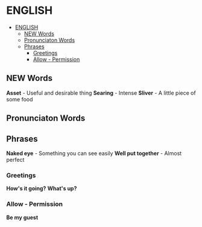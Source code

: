# ENGLISH

- [ENGLISH](#english)
  - [NEW Words](#new-words)
  - [Pronunciaton Words](#pronunciaton-words)
  - [Phrases](#phrases)
    - [Greetings](#greetings)
    - [Allow - Permission](#allow---permission)

## NEW Words

**Asset** - Useful and desirable thing
**Searing** - Intense
**Sliver** - A little piece of some food


## Pronunciaton Words


## Phrases

**Naked eye** - Something you can see easily
**Well put together** - Almost perfect 



### Greetings

**How's it going?**
**What's up?**

### Allow - Permission

**Be my guest**

